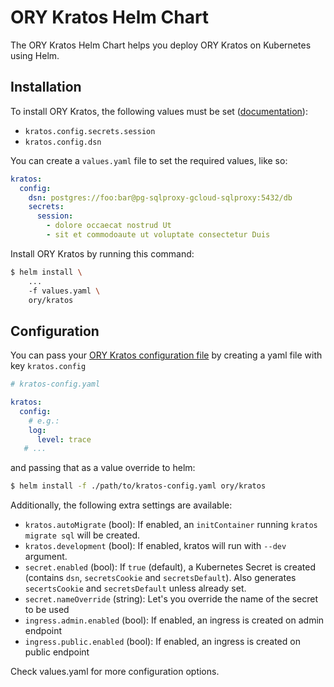 # ORY Kratos Helm Chart

The ORY Kratos Helm Chart helps you deploy ORY Kratos on Kubernetes using Helm.

## Installation

To install ORY Kratos, the following values must be set
([documentation](https://www.ory.sh/kratos/docs/reference/configuration)):

- `kratos.config.secrets.session`
- `kratos.config.dsn`

You can create a `values.yaml` file to set the required values, like so:

```yaml
kratos:
  config:
    dsn: postgres://foo:bar@pg-sqlproxy-gcloud-sqlproxy:5432/db
    secrets:
      session:
        - dolore occaecat nostrud Ut
        - sit et commodoaute ut voluptate consectetur Duis
```

Install ORY Kratos by running this command:

```bash
$ helm install \
    ...
    -f values.yaml \
    ory/kratos
```

## Configuration

You can pass your [ORY Kratos configuration file](https://www.ory.sh/kratos/docs/reference/configuration)
by creating a yaml file with key `kratos.config`

```yaml
# kratos-config.yaml

kratos:
  config:
    # e.g.:
    log:
      level: trace
   # ...
```

and passing that as a value override to helm:

```bash
$ helm install -f ./path/to/kratos-config.yaml ory/kratos
```

Additionally, the following extra settings are available:

- `kratos.autoMigrate` (bool): If enabled, an `initContainer` running `kratos migrate sql` will be created.
- `kratos.development` (bool): If enabled, kratos will run with `--dev` argument.
- `secret.enabled` (bool): If `true` (default), a Kubernetes Secret is created (contains `dsn`, `secretsCookie` and `secretsDefault`). Also generates `secertsCookie` and `secretsDefault` unless already set.
- `secret.nameOverride` (string): Let's you override the name of the secret to be used
- `ingress.admin.enabled` (bool): If enabled, an ingress is created on admin endpoint
- `ingress.public.enabled` (bool): If enabled, an ingress is created on public endpoint

Check values.yaml for more configuration options.
